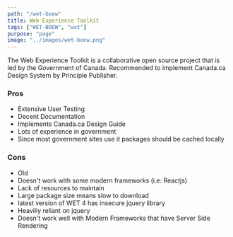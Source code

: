 ```yaml
---
path: "/wet-boew"
title: Web Experience Toolkit
tags: ["WET-BOEW", "wxt"]
purpose: "page"
image: "../images/wet-boew.png"
---
```


The Web Experience Toolkit is a collaborative open source project that is led by the Government of Canada.
Recommended to implement Canada.ca Design System by Principle Publisher.

<div class="product">

### Pros

- Extensive User Testing
- Decent Documentation
- Implements Canada.ca Design Guide
- Lots of experience in government
- Since most government sites use it packages should be cached locally

### Cons

- Old
- Doesn't work with some modern frameworks (i.e: Reactjs)
- Lack of resources to maintain
- Large package size means slow to download
- latest version of WET 4 has insecure jquery library
- Heaviliy reliant on jquery
- Doesn't work well with Modern Frameworks that have Server Side Rendering
  <div>
